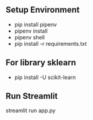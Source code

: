 ## Setup Environment
- pip install pipenv
- pipenv install
- pipenv shell
- pip install -r requirements.txt

## For library sklearn
- pip install -U scikit-learn

## Run Streamlit
streamlit run app.py
